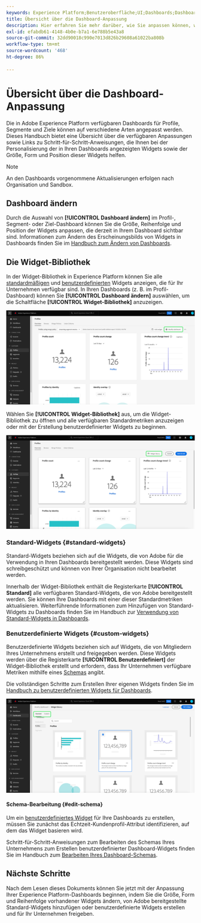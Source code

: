 ```yaml
---
keywords: Experience Platform;Benutzeroberfläche;UI;Dashboards;Dashboard;Profile;Segmente;Ziele
title: Übersicht über die Dashboard-Anpassung
description: Hier erfahren Sie mehr darüber, wie Sie anpassen können, welche Daten in Ihren Adobe Experience Platform-Dashboards angezeigt werden.
exl-id: efabdb61-4148-4b0e-b7a1-6e788b5e43a8
source-git-commit: 32dd90018c990e7013d826b29608a61022ba808b
workflow-type: tm+mt
source-wordcount: '468'
ht-degree: 86%

---
```


# Übersicht über die Dashboard-Anpassung

Die in Adobe Experience Platform verfügbaren Dashboards für Profile, Segmente und Ziele können auf verschiedene Arten angepasst werden. Dieses Handbuch bietet eine Übersicht über die verfügbaren Anpassungen sowie Links zu Schritt-für-Schritt-Anweisungen, die Ihnen bei der Personalisierung der in Ihren Dashboards angezeigten Widgets sowie der Größe, Form und Position dieser Widgets helfen.

>[!NOTE]
>
>An den Dashboards vorgenommene Aktualisierungen erfolgen nach Organisation und Sandbox.

## Dashboard ändern

Durch die Auswahl von **[!UICONTROL Dashboard ändern]** im Profil-, Segment- oder Ziel-Dashboard können Sie die Größe, Reihenfolge und Position der Widgets anpassen, die derzeit in Ihrem Dashboard sichtbar sind. Informationen zum Ändern des Erscheinungsbilds von Widgets in Dashboards finden Sie im [Handbuch zum Ändern von Dashboards](modify.md).

## Die Widget-Bibliothek

In der Widget-Bibliothek in Experience Platform können Sie alle [standardmäßigen](#standard-widgets) und [benutzerdefinierten](#custom-widgets) Widgets anzeigen, die für Ihr Unternehmen verfügbar sind. In Ihren Dashboards (z. B. im Profil-Dashboard) können Sie **[!UICONTROL Dashboard ändern]** auswählen, um die Schaltfläche **[!UICONTROL Widget-Bibliothek]** anzuzeigen.

![Das Dashboard &quot;Profile&quot;mit hervorgehobenem Dashboard &quot;Ändern&quot;.](../images/customization/modify-dashboard.png)

Wählen Sie **[!UICONTROL Widget-Bibliothek]** aus, um die Widget-Bibliothek zu öffnen und alle verfügbaren Standardmetriken anzuzeigen oder mit der Erstellung benutzerdefinierter Widgets zu beginnen.

![Das Profil-Dashboard mit hervorgehobener Widget-Bibliothek.](../images/customization/widget-library-button.png)

### Standard-Widgets {#standard-widgets}

Standard-Widgets beziehen sich auf die Widgets, die von Adobe für die Verwendung in Ihren Dashboards bereitgestellt werden. Diese Widgets sind schreibgeschützt und können von Ihrer Organisation nicht bearbeitet werden.

Innerhalb der Widget-Bibliothek enthält die Registerkarte **[!UICONTROL Standard]** alle verfügbaren Standard-Widgets, die von Adobe bereitgestellt werden. Sie können Ihre Dashboards mit einer dieser Standardmetriken aktualisieren. Weiterführende Informationen zum Hinzufügen von Standard-Widgets zu Dashboards finden Sie im Handbuch zur [Verwendung von Standard-Widgets in Dashboards](standard-widgets.md).

### Benutzerdefinierte Widgets {#custom-widgets}

Benutzerdefinierte Widgets beziehen sich auf Widgets, die von Mitgliedern Ihres Unternehmens erstellt und freigegeben werden. Diese Widgets werden über die Registerkarte **[!UICONTROL Benutzerdefiniert]** der Widget-Bibliothek erstellt und erfordern, dass Ihr Unternehmen verfügbare Metriken mithilfe eines [Schemas](#edit-schema) angibt.

Die vollständigen Schritte zum Erstellen Ihrer eigenen Widgets finden Sie im [Handbuch zu benutzerdefinierten Widgets für Dashboards](custom-widgets.md).

![Der Widget-Bibliotheksarbeitsbereich mit hervorgehobenen Standardeinstellungen und benutzerdefinierten Elementen.](../images/customization/widget-library.png)

#### Schema-Bearbeitung {#edit-schema}

Um ein [benutzerdefiniertes Widget](#custom-widgets) für Ihre Dashboards zu erstellen, müssen Sie zunächst das Echtzeit-Kundenprofil-Attribut identifizieren, auf dem das Widget basieren wird.

Schritt-für-Schritt-Anweisungen zum Bearbeiten des Schemas Ihres Unternehmens zum Erstellen benutzerdefinierter Dashboard-Widgets finden Sie im Handbuch zum [Bearbeiten Ihres Dashboard-Schemas](edit-schema.md).

## Nächste Schritte

Nach dem Lesen dieses Dokuments können Sie jetzt mit der Anpassung Ihrer Experience Platform-Dashboards beginnen, indem Sie die Größe, Form und Reihenfolge vorhandener Widgets ändern, von Adobe bereitgestellte Standard-Widgets hinzufügen oder benutzerdefinierte Widgets erstellen und für Ihr Unternehmen freigeben.
